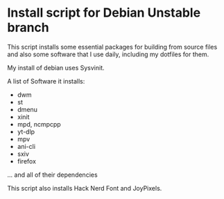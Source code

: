 # Install script for Debian Unstable branch

This script installs some essential packages for building from source files
and also some software that I use daily, including my dotfiles for them.

My install of debian uses Sysvinit.

A list of Software it installs:

- dwm
- st
- dmenu
- xinit
- mpd, ncmpcpp
- yt-dlp
- mpv
- ani-cli
- sxiv
- firefox

... and all of their dependencies

This script also installs Hack Nerd Font and JoyPixels.
